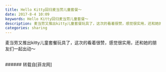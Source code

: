 ```yaml
---
title: Hello Kitty回归麦当劳儿童套餐～
date: 2017-8-4 10:09
keywords: Hello Kitty回归麦当劳儿童套餐～
description: 麦当劳又推出kitty儿童套餐玩具了，这次的看着很赞，感觉很实用，还和她的朋友们一起出动～
categories: sharing
---
```

<td class="t_f" id="postmessage_836557">

麦当劳又推出kitty儿童套餐玩具了，这次的看着很赞，感觉很实用，还和她的朋友们一起出动～<br/>
<img alt="" border="0" class="zoom" data-cf-modified-705ecd258a63b90bea418de6-="" file="http://www.flw.ph/data/appbyme/upload/image/201708/04/G9Nb7sdOooxT.jpg" id="aimg_Z5HDu" lazyloadthumb="1" onclick="" onmouseover="" src="http://www.flw.ph/data/appbyme/upload/image/201708/04/G9Nb7sdOooxT.jpg"/><br/>
<br/>
</td>
###### 转载自[菲龙网]
